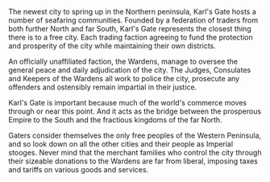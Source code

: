 The newest city to spring up in the Northern peninsula, Karl's Gate hosts a number of seafaring communities. Founded by a federation of traders from both further North and far South, Karl's Gate represents the closest thing there is to a free city. Each trading faction agreeing to fund the protection and prosperity of the city while maintaining their own districts.

An officially unaffiliated faction, the Wardens, manage to oversee the general peace and daily adjudication of the city. The Judges, Consulates and Keepers of the Wardens all work to police the city, prosecute any offenders and ostensibly remain impartial in their justice.

Karl's Gate is important because much of the world's commerce moves through or near this point. And it acts as the bridge between the prosperous Empire to the South and the fractious kingdoms of the far North.

Gaters consider themselves the only free peoples of the Western Peninsula, and so look down on all the other cities and their people as Imperial stooges. Never mind that the merchant families who control the city through their sizeable donations to the Wardens are far from liberal, imposing taxes and tariffs on various goods and services.
